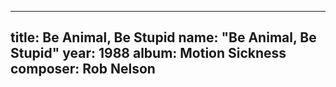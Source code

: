 
---
title: Be Animal, Be Stupid
name: "Be Animal, Be Stupid"
year:  1988
album: Motion Sickness
composer: Rob Nelson
---
